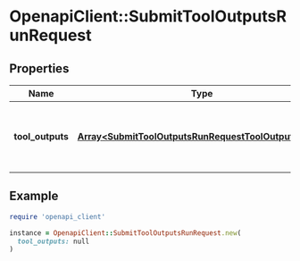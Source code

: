 # OpenapiClient::SubmitToolOutputsRunRequest

## Properties

| Name | Type | Description | Notes |
| ---- | ---- | ----------- | ----- |
| **tool_outputs** | [**Array&lt;SubmitToolOutputsRunRequestToolOutputsInner&gt;**](SubmitToolOutputsRunRequestToolOutputsInner.md) | A list of tools for which the outputs are being submitted. |  |

## Example

```ruby
require 'openapi_client'

instance = OpenapiClient::SubmitToolOutputsRunRequest.new(
  tool_outputs: null
)
```

